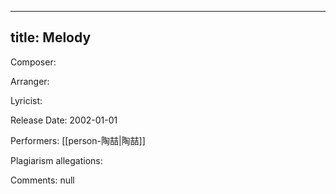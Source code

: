
---
title: Melody
---
Composer: 

Arranger: 

Lyricist: 

Release Date: 2002-01-01

Performers: [[person-陶喆|陶喆]]

Plagiarism allegations:


Comments:
null
